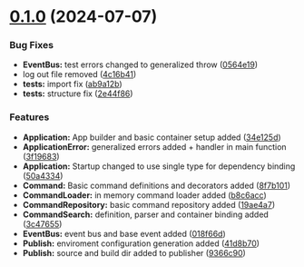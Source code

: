 # [0.1.0](https://github.com/JannickOste/StevenCLI/compare/v0.0.0...v0.1.0) (2024-07-07)


### Bug Fixes

* **EventBus:** test errors changed to generalized throw ([0564e19](https://github.com/JannickOste/StevenCLI/commit/0564e19ad6550d3a6e3afda64035ce45474c39ea))
* log out file removed ([4c16b41](https://github.com/JannickOste/StevenCLI/commit/4c16b41a79a5377831191d5f08a41e66643ff06b))
* **tests:** import fix ([ab9a12b](https://github.com/JannickOste/StevenCLI/commit/ab9a12bfcfa8ce6193c359ee5333df2f5a96135e))
* **tests:** structure fix ([2e44f86](https://github.com/JannickOste/StevenCLI/commit/2e44f8601b376d9388b0217c77c1ec51a598c264))


### Features

* **Application:** App builder and basic container setup added ([34e125d](https://github.com/JannickOste/StevenCLI/commit/34e125da6bea9d89ddfc6030115bf3613e2d4eca))
* **ApplicationError:** generalized errors added + handler in main function ([3f19683](https://github.com/JannickOste/StevenCLI/commit/3f1968351698f09c54e1b9776d74daa41bb26dbf))
* **Application:** Startup changed to use single type for dependency binding ([50a4334](https://github.com/JannickOste/StevenCLI/commit/50a4334698c9933eff9cb0d7780f7ad803bc6ca4))
* **Command:** Basic command definitions and decorators added ([8f7b101](https://github.com/JannickOste/StevenCLI/commit/8f7b101992a0b674d683d8e8c3ce9065c19da9a4))
* **CommandLoader:** in memory command loader added ([b8c6acc](https://github.com/JannickOste/StevenCLI/commit/b8c6acc4e216ee28ce13c83d077d6ccbcebef03b))
* **CommandRepository:** basic command repository added ([19ae4a7](https://github.com/JannickOste/StevenCLI/commit/19ae4a7b3a8e1f0de5cfc8d251bdbbb5c0b32b3e))
* **CommandSearch:** definition, parser and container binding added ([3c47655](https://github.com/JannickOste/StevenCLI/commit/3c4765537732b1542822bbeb62b7da07d065b0ab))
* **EventBus:** event bus and base event added ([018f66d](https://github.com/JannickOste/StevenCLI/commit/018f66dadc9a0b221add5f2f358a41bbee12c1fa))
* **Publish:** enviroment configuration generation added ([41d8b70](https://github.com/JannickOste/StevenCLI/commit/41d8b70e7988c5e2911278a56e2820144318db44))
* **Publish:** source and build dir added to publisher ([9366c90](https://github.com/JannickOste/StevenCLI/commit/9366c9008410e9971154abacd8f0f51b3e41f609))
